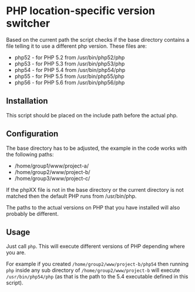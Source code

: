 PHP location-specific version switcher
====================

Based on the current path the script checks if the base directory contains a file telling it to use a different php version. These files are:
- php52 - for PHP 5.2 from /usr/bin/php52/php
- php53 - for PHP 5.3 from /usr/bin/php53/php
- php54 - for PHP 5.4 from /usr/bin/php54/php
- php55 - for PHP 5.5 from /usr/bin/php55/php
- php56 - for PHP 5.6 from /usr/bin/php56/php
 
Installation
-------------

This script should be placed on the include path before the actual php.


Configuration
--------------

The base directory has to be adjusted, the example in the code works with the following paths:
- /home/group1/www/project-a/
- /home/group2/www/project-b/
- /home/group3/www/project-c/

If the phpXX file is not in the base directory or the current directory is not matched then the default PHP runs from /usr/bin/php.

The paths to the actual versions on PHP that you have installed will also probably be different.

Usage
-----

Just call `php`. This will execute different versions of PHP depending where you are.

For example if you created `/home/group2/www/project-b/php54` then running `php` inside any sub directory of `/home/group2/www/project-b` will execute `/usr/bin/php54/php` (as that is the path to the 5.4 executable defined in this script).
